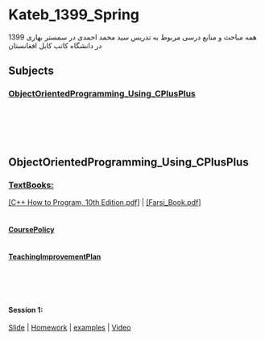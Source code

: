 # Kateb_1399_Spring
همه مباحث و منابع درسی مربوط به تدریس سید محمد احمدی در سمستر بهاری 1399 در دانشگاه کاتب کابل افغانستان

## Subjects
### **[ObjectOrientedProgramming_Using_CPlusPlus](#object-oriented-programming-using_cplusplus)**<br>
</br></br></br></br>
## ObjectOrientedProgramming_Using_CPlusPlus
### [TextBooks:]()
[[C++ How to Program, 10th Edition.pdf]]() | [[Farsi_Book.pdf]]()</br></br>
#### [CoursePolicy]()</br></br>
#### [TeachingImprovementPlan]()</br></br>
</br></br>
#### Session 1:
[Slide]() | [Homework]() | [examples]() | <a href="http://www.youtube.com/watch?feature=player_embedded&v=YOUTUBE_VIDEO_ID_HERE" target="_blank">Video</a>


